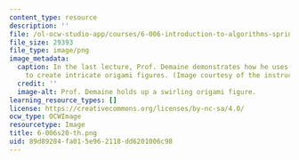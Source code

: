 ```yaml
---
content_type: resource
description: ''
file: /ol-ocw-studio-app/courses/6-006-introduction-to-algorithms-spring-2020/89d89284fa015e962118dd6201006c98_6-006s20-th.png
file_size: 29393
file_type: image/png
image_metadata:
  caption: In the last lecture, Prof. Demaine demonstrates how he uses algorithms
    to create intricate origami figures. (Image courtesy of the instructors.)
  credit: ''
  image-alt: Prof. Demaine holds up a swirling origami figure.
learning_resource_types: []
license: https://creativecommons.org/licenses/by-nc-sa/4.0/
ocw_type: OCWImage
resourcetype: Image
title: 6-006s20-th.png
uid: 89d89284-fa01-5e96-2118-dd6201006c98
---
```

